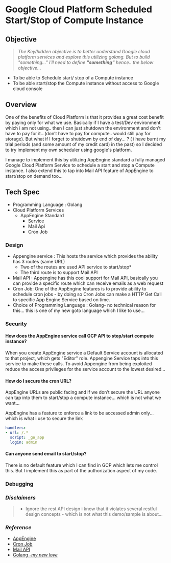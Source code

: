 # Google Cloud Platform Scheduled Start/Stop of Compute Instance	

## Objective

>*The Key/hidden objective is to better understand Google cloud platform services and explore this utilizing golang.
But to build "something..." i'll need to define **"something"** hence.. the below objective...*

* To be able to Schedule start/ stop of a Compute instance 
* To be able start/stop the Compute instance without access to Google cloud console

## Overview

One of the benefits of Cloud Platform is that it provides a great cost benefit by paying only for what we use. Basically if I have a test/Dev environment which i am not using.. then I can just shutdown the environment and don’t have to pay for it...(don’t have to pay for compute.. would still pay for storage). But what if I forget to shutdown by end of day... ? ( i have burnt my trial periods (and some amount of my credit card) in the past) so I decided to try implement my own scheduler using google's platform.

I manage to implement this by utilizing AppEngine standard a fully managed Google Cloud Platform Service to schedule a start and stop a Compute instance. I also extend this to tap into Mail API feature of AppEngine to start/stop on demand too...

## Tech Spec

* Programming Language : Golang
* Cloud Platform Services
  * AppEngine Standard
    * Service
    * Mail Api
    * Cron Job

### Design

* Appengine service : This hosts the service which provides the ability  has 3 routes (same URL)
  * Two of the routes are used API service to start/stop*
  * The third route is to support Mail API
* Mail API : Appengine has this cool support for Mail API, basically you can provide a specific route which can receive emails as a web request
* Cron Job: One of the AppEngine features is to provide ability to schedule cron jobs - by doing so Cron Jobs can make a HTTP Get Call to specific App Engine Service based on time.
* Choice of Programming Language : Golang- no technical reason for this... this is one of my new goto language which I like to use...

### Security

#### How does the AppEngine service call GCP API to stop/start compute instance?

When you create AppEngine service a Default Service account is allocated to that project, which gets "Editor" role. Appengine Service taps into this service to make these calls. To avoid Appengine from being exploited reduce the access privileges for the service account to the lowest desired...

#### How do I secure the cron URL?

AppEngine URLs are public facing and if we don’t secure the URL anyone can tap into them to start/stop a compute instance... which is not what we want...

AppEngine has a feature to enforce a link to be accessed admin only... which is what i use to secure the link

``` YAML
handlers:
- url: /.*
  script: _go_app
  login: admin
```

#### Can anyone send email to start/stop?

There is no default feature which I can find in GCP which lets me control this. But I implement this as part of the authorization aspect of my code.

### Debugging

### *Disclaimers*

>* Ignore the rest API design i know that it violates several restful design concepts - which is not what this demo/sample is about...

### *Reference*

* [AppEngine](https://cloud.google.com/appengine/docs/)
* [Cron Job](https://cloud.google.com/appengine/docs/standard/go/config/cron)
* [Mail API](https://cloud.google.com/appengine/docs/standard/go/mail/)
* [Golang -*my new love*](https://golang.org/)


